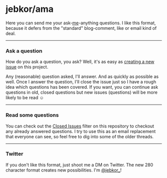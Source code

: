 # jebkor/ama

Here you can send me your ask-[me](https://blog.jebkor.dk/about)-anything questions. I like this format, because it defers from the "standard" blog-comment, like or email kind of deal.

---

### Ask a question

How do you ask a question, you ask? Well, it's as easy as
[creating a new issue](https://github.com/jebkor/ama/issues/new) on this
project. 

Any (reasonable) question asked, I'll answer. And as quickly as possible as well. Once I answer the question, I'll close the
issue just so I have a rough idea which questions has been covered. If you want, you can continue ask questions in old, closed questions but new issues (questions) will be more likely to be read ☺️

---

### Read some questions

You can check out the [Closed Issues](https://github.com/jebkor/ama/issues?q=is%3Aissue+is%3Aclosed)
filter on this repository to checkout any already answered questions. I try
to use this as an email replacement that everyone can see, so feel free to dig
into some of the older threads.

---

### Twitter

If you don't like this format, just shoot me a DM on Twitter. The new 280 character format creates new possibilities. 
I'm [@jebkor_](https://twitter.com/jebkor)!
